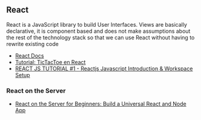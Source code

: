## React

React is a JavaScript library to build User Interfaces.
Views are basically declarative, it is component based and does not make assumptions
about the rest of the technology stack so that we can use React without having to rewrite 
existing code

* [React Docs](https://facebook.github.io/react/docs/hello-world.html)
* [Tutorial: TicTacToe en React](https://facebook.github.io/react/tutorial/tutorial.html)
* [REACT JS TUTORIAL #1 - Reactjs Javascript Introduction & Workspace Setup](https://youtu.be/MhkGQAoc7bc)

### React on the Server

* [React on the Server for Beginners: Build a Universal React and Node App](https://scotch.io/tutorials/react-on-the-server-for-beginners-build-a-universal-react-and-node-app)
